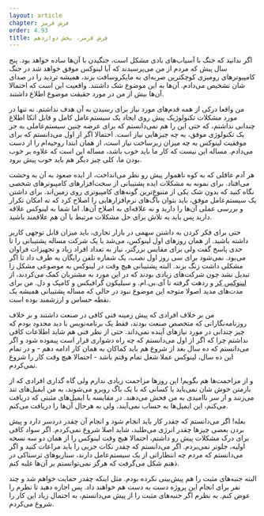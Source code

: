 ```yaml
---
layout: article
chapter: فرش قرمز
order: 4.93
title: فرش قرمز، بخش دوازدهم
---
```




اگر ندانید که جنگ با آسیاب‌های بادی مشکل است، جنگیدن با آن‌ها ساده خواهد بود. پنج سال پیش که مردم از من می‌پرسیدند که آیا لینوکس موفق خواهد شد در جنگ کامپیوترهای رومیزی کوچکترین ضربه‌ای به مایکروسافت بزند، همیشه تردید را در صدای شان تشخیص می‌دادم. آن‌ها به این موضوع شک داشتند. واقعیت این است که احتمالا آن‌ها بیش از من در مورد حقیقت موضوع اطلاع داشتند.

من واقعا درکی از همه قدم‌های مورد نیاز برای رسیدن به آن هدف نداشتم. نه تنها در مورد مشکلات تکنولوژیک پیش روی ایجاد یک سیستم‌عامل کامل و قابل اتکا اطلاع چندانی نداشتم، که حتی این را هم نمی‌دانستم که برای عرضه چنین سیستم‌عاملی به جز یک تکنولوژی موفق، به چه چیزهایی نیاز است. احتمالا اگر از اول می‌دانستم که برای موفقیت لینوکس به چه میزان زیرساخت نیاز است، از همان ابتدا روحیه‌ام را از دست می‌دادم. مساله این نیست که کار ما باید خوب باشد، مساله این است که علاوه بر خوب بودن ما، کلی چیز دیگر هم باید خوب پیش برود.

هر آدم عاقلی که به کوه ناهموار پیش رو نظر می‌انداخت، از ایده صعود به آن به وحشت می‌افتاد. برای نمونه به مشکلات ایده پشتیبانی از سخت‌افزارهای کامپیوترهای شخصی نگاه کنید که بدون شک یکی از متنوع‌ترین گونه‌های کامپیوتری روی زمین‌اند. برای داشتن یک سیستم‌عامل موفق، باید بتوان باگ‌های نرم‌افزارهایی را اصلاح کرد که نه امکان تکرار و بررسی عملی آن‌ها را دارید و نه علاقه‌ای به اصلاح آن‌ها. اما شما به لینوکس علاقه دارید پس باید به تلاش برای حل مشکلات مرتبط با آن هم علاقمند باشید. 

حتی برای فکر کردن به داشتن سهمی در بازار تجاری، باید میزان قابل توجهی کاربر داشته باشید. از همان روزهای اول لینوکس، می‌شد با یک شرکت مساله پشتیبانی را تا حدی پاسخ گفت ولی برای مقایس بزرگتر، نیاز به تعداد افراد زیاد و تجهیزات فراوان می‌بود. نمی‌شود برای سی روز اول نصب، یک شماره تلفن رایگان به طرف داد تا اگر مشکلی داشت زنگ بزند. البته پشتیبانی هیچ وقت در لینوکس به موضوعی مشکل زا تبدیل نشد چون شرکت‌های زیادی بودند که در این مورد به مشتریان کمک می‌کردند، از <abbr title="Linuxcare">لینوکس کر</abbr > و ردهت گرفته تا آی.بی.ام. و سیلیکون‌ گرافیکس و کامپک و دل. من برای مدت‌های مدید اصولا متوجه این موضوع نبود در حالی که مساله پشتیبانی همیشه یک نقطه حساس و ارزشمند بوده است.

من بر خلاف افرادی که پیش زمینه فنی کافی در صنعت داشتند و بر خلاف روزنامه‌نگارانی که متخصص صنعت بودند، فقط یک برنامه‌نویس با دید محدود بودم که چیز چندانی در مورد نیازهای آینده نمی‌داند. حتی از نظر فنی هم شاید اطلاعات کافی نداشتم چرا که اگر از اول می‌دانستم که چه راه دشواری قرار است پیموده شود و اگر می‌دانستم که ده سال بعد از شروع هم باید کماکان به همان کار ادامه دهم - و در تمام این ده سال،‌ لینوکس عملا شغل تمام وقتم باشد - احتمالا هیچ وقت کار را شروع نمی‌کردم. 

و از مزاحمت‌ها هم بگویم! این روزها مزاحمت زیادی ندارم ولی گاه گداری افرادی که از بازمتن خوش شان نمی‌یاید یا کسانی که با یک باگ روبرو می‌شوند، به من ایمیل‌های تند می‌زنند و از سر ناامیدی به من فحش می‌دهند. در مقایسه با ایمیل‌های مثبتی که دریافت می‌کنم، این ایمیل‌ها به حساب نمی‌آیند، ولی به هرحال آن‌ها را دریافت می‌کنم. 

بعله! اگر می‌دانستم که چقدر کار باید انجام شود و انجام آن چقدر دردسر دارد و پیش بردن بعضی چیزها چقدر انرژی می‌طلبد، شاید اصلا شروع نمی‌کردم. اگر سواد کافی برای درک مشکلات پیش رو داشتم، احتمالا هیچ وقت لینوکس را از همان دو سه نسخه اولیه، جلوتر نمی‌بردم. اگر می‌دانستم که چقدر نکات جزیی را باید مراعات کنید و اگر می‌دانستم که مردم چه انتظاراتی از یک سیستم‌عامل دارند، سناریوهای ترسناکی در ذهنم شکل می‌گرفت که هرگز نمی‌توانستم بر آن‌ها غلبه کنم.

البته جنبه‌های مثبت را هم پیش‌بینی نکرده بودم. مثل اینکه چقدر حمایت خواهم شد و چند نفر برای انجام این پروژه دست به دست هم خواهند داد. پس اجازه دهید تا نظرم را عوض کنم. به نظرم اگر جنبه‌های مثبت را از پیش می‌دانستم، به احتمال زیاد این کار را شروع می‌کردم. 




